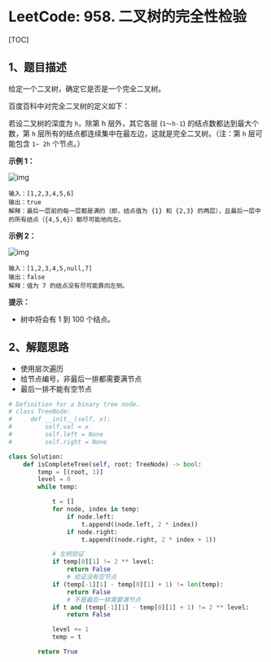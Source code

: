 # LeetCode: 958. 二叉树的完全性检验

[TOC]

## 1、题目描述

给定一个二叉树，确定它是否是一个完全二叉树。

百度百科中对完全二叉树的定义如下：

若设二叉树的深度为 `h`，除第 h 层外，其它各层 (`1～h-1`) 的结点数都达到最大个数，第 `h` 层所有的结点都连续集中在最左边，这就是完全二叉树。（注：第 `h` 层可能包含 `1~ 2h` 个节点。）

 

**示例 1：**

![img](http://markdown-images-1251766755.cos.ap-beijing.myqcloud.com/notebook/2019-09-06-070737.png)

```
输入：[1,2,3,4,5,6]
输出：true
解释：最后一层前的每一层都是满的（即，结点值为 {1} 和 {2,3} 的两层），且最后一层中的所有结点（{4,5,6}）都尽可能地向左。
```


**示例 2：**

![img](http://markdown-images-1251766755.cos.ap-beijing.myqcloud.com/notebook/2019-09-06-070745.png)

```
输入：[1,2,3,4,5,null,7]
输出：false
解释：值为 7 的结点没有尽可能靠向左侧。
```

**提示：**

- 树中将会有 1 到 100 个结点。

## 2、解题思路

- 使用层次遍历
- 给节点编号，非最后一排都需要满节点
- 最后一排不能有空节点



```python
# Definition for a binary tree node.
# class TreeNode:
#     def __init__(self, x):
#         self.val = x
#         self.left = None
#         self.right = None

class Solution:
    def isCompleteTree(self, root: TreeNode) -> bool:
        temp = [(root, 1)]
        level = 0
        while temp:

            t = []
            for node, index in temp:
                if node.left:
                    t.append((node.left, 2 * index))
                if node.right:
                    t.append((node.right, 2 * index + 1))

            # 左侧验证
            if temp[0][1] != 2 ** level:
                return False
                # 验证没有空节点
            if (temp[-1][1] - temp[0][1] + 1) != len(temp):
                return False
                # 不是最后一排需要满节点
            if t and (temp[-1][1] - temp[0][1] + 1) != 2 ** level:
                return False

            level += 1
            temp = t

        return True
```

